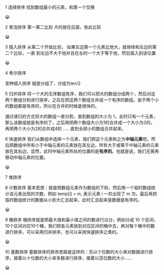 1 选择排序   找到数组最小的元素，和第一个交换  

😀

2 冒泡排序   第一第二比较  大的放在后面，依此比较

😀

3 插入排序   从第二个开始比较，  如果左边第一个元素比他大，就继续和左边的第二个比较，一直 到左边不大于他并且在左的一个大于等于他，然后插入到该位置

😀

4 希尔排序  

  变种插入排序  就是分组了，分组为len/2

5 归并排序  将一个大的无序数组有序，我们可以把大的数组分成两个，然后对这两个数组分别进行排序，之后在把这两个数组合并成一个有序的数组。由于两个小的数组都是有序的，所以在合并的时候是很快的。

通过递归的方式将大的数组一直分割，直到数组的大小为 1，此时只有一个元素，那么该数组就是有序的了，之后再把两个数组大小为1的合并成一个大小为2的，再把两个大小为2的合并成4的 ….. 直到全部小的数组合并起来。



6 快速排序    我们从数组中选择一个元素，我们把这个元素称之为**中轴元素**吧，然后把数组中所有小于中轴元素的元素放在其左边，所有大于或等于中轴元素的元素放在其右边，显然，此时中轴元素所处的位置的是**有序的**。也就是说，我们无需再移动中轴元素的位置。

😀



7 堆排序    



8 计数排序   基本思想：就是把数组元素作为数组的下标，然后用一个临时数组统计该元素出现的次数，例如 temp[i] = m, 表示元素 i 一共出现了 m 次。最后再把临时数组统计的数据从小到大汇总起来，此时汇总起来是数据是有序的。

😀

9   桶排序   桶排序就是把最大值和最小值之间的数进行瓜分，例如分成  10 个区间，10个区间对应10个桶，我们把各元素放到对应区间的桶中去，再对每个桶中的数进行排序，可以采用归并排序，也可以采用快速排序之类的。

😀

10  基数排序   基数排序的排序思路是这样的：先以个位数的大小来对数据进行排序，接着以十位数的大小来多数进行排序，接着以百位数的大小……

😀